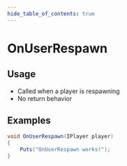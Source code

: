 ```yaml
---
hide_table_of_contents: true
---
```


# OnUserRespawn

## Usage

* Called when a player is respawning
* No return behavior

## Examples

```csharp title=""
void OnUserRespawn(IPlayer player)
{
    Puts("OnUserRespawn works!");
}
```
